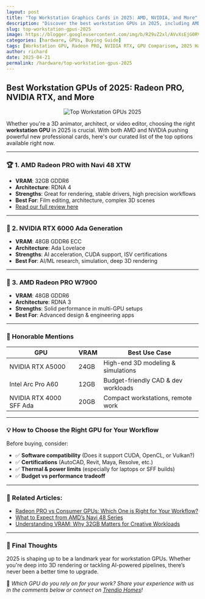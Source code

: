 ```yaml
---
layout: post
title: "Top Workstation Graphics Cards in 2025: AMD, NVIDIA, and More"
description: "Discover the best workstation GPUs in 2025, including AMD’s Radeon PRO series and NVIDIA’s RTX Ada lineup—ideal for creative professionals, engineers, and 3D artists."
slug: top-workstation-gpus-2025
image: https://blogger.googleusercontent.com/img/b/R29vZ2xl/AVvXsEjG0RV_lnsDBSjLgMp4E2OpGNiQUUDWEHNmb-ccJYC2imG7jf4hwN96sx0Rgv222SripHTzMDGvRVLcb6k7q1glrDNNixbW3Wej3Re-8L9us9xND8F6o39IMQGko7VZaB9FJmaXCveTv0CPU9vFuxhzCL6wkk0LsmzGNynXe4pJZSw5W1XcGdBTfw1O-mw/s650/top-workstation-gpus-2025.webp
categories: [hardware, GPUs, Buying Guide]
tags: [Workstation GPU, Radeon PRO, NVIDIA RTX, GPU Comparison, 2025 Hardware]
author: richard
date: 2025-04-21
permalink: /hardware/top-workstation-gpus-2025
---
```


## Best Workstation GPUs of 2025: Radeon PRO, NVIDIA RTX, and More

<div style="text-align: center;">
  <img src="https://blogger.googleusercontent.com/img/b/R29vZ2xl/AVvXsEjG0RV_lnsDBSjLgMp4E2OpGNiQUUDWEHNmb-ccJYC2imG7jf4hwN96sx0Rgv222SripHTzMDGvRVLcb6k7q1glrDNNixbW3Wej3Re-8L9us9xND8F6o39IMQGko7VZaB9FJmaXCveTv0CPU9vFuxhzCL6wkk0LsmzGNynXe4pJZSw5W1XcGdBTfw1O-mw/s650/top-workstation-gpus-2025.webp" alt="Top Workstation GPUs 2025">
</div>

Whether you're a 3D animator, architect, or video editor, choosing the right **workstation GPU** in 2025 is crucial. With both AMD and NVIDIA pushing powerful new professional cards, here's our curated list of the top options available right now.

---

### 🏆 1. AMD Radeon PRO with Navi 48 XTW

- **VRAM**: 32GB GDDR6  
- **Architecture**: RDNA 4  
- **Strengths**: Great for rendering, stable drivers, high precision workflows  
- **Best For**: Film editing, architecture, complex 3D scenes  
- [Read our full review here](/hardware/amd-radeon-pro-navi-48-xtw-32gb/)

---

### 🥈 2. NVIDIA RTX 6000 Ada Generation

- **VRAM**: 48GB GDDR6 ECC  
- **Architecture**: Ada Lovelace  
- **Strengths**: AI acceleration, CUDA support, ISV certifications  
- **Best For**: AI/ML research, simulation, deep 3D rendering  

---

### 🥉 3. AMD Radeon PRO W7900

- **VRAM**: 48GB GDDR6  
- **Architecture**: RDNA 3  
- **Strengths**: Solid performance in multi-GPU setups  
- **Best For**: Advanced design & engineering apps  

---

### 🔹 Honorable Mentions

| GPU                         | VRAM    | Best Use Case                       |
|-----------------------------|---------|-------------------------------------|
| NVIDIA RTX A5000            | 24GB    | High-end 3D modeling & simulations  |
| Intel Arc Pro A60           | 12GB    | Budget-friendly CAD & dev workloads |
| NVIDIA RTX 4000 SFF Ada     | 20GB    | Compact workstations, remote work   |

---

### 💡 How to Choose the Right GPU for Your Workflow

Before buying, consider:

- ✅ **Software compatibility** (Does it support CUDA, OpenCL, or Vulkan?)  
- ✅ **Certifications** (AutoCAD, Revit, Maya, Resolve, etc.)  
- ✅ **Thermal & power limits** (especially for laptops or SFF builds)  
- ✅ **Budget vs performance tradeoff**  

---

### 📎 Related Articles:

- [Radeon PRO vs Consumer GPUs: Which One is Right for Your Workflow?](/hardware/radeon-pro-vs-consumer-gpus/)
- [What to Expect from AMD’s Navi 48 Series](/hardware/amd-navi-48-specs-overview/)
- [Understanding VRAM: Why 32GB Matters for Creative Workloads](/hardware/understanding-vram-32gb-workloads/)

---

### 🔁 Final Thoughts

2025 is shaping up to be a landmark year for workstation GPUs. Whether you're deep into 3D rendering or tackling AI-powered pipelines, there’s never been a better time to upgrade.

💬 *Which GPU do you rely on for your work? Share your experience with us in the comments below or connect on [Trendio Homes](https://www.trendio.homes/)!*
